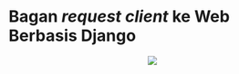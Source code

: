 # Bagan _request client_ ke Web Berbasis Django

<p align="center">
  <img src= "https://1.bp.blogspot.com/-u-n0WYPhc3o/X9nFtvNZB-I/AAAAAAAADrE/kD5gMaz4kNQIZyaUcaJJFVpDxdKrfoOwgCLcBGAsYHQ/s602/3.%2BPython%2BDjango%2B-%2BModul%2B2_Page2_Image5.jpg"/>
</p>
